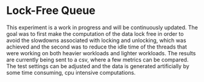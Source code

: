 # Lock-Free Queue

This experiment is a work in progress and will be continuously updated. The goal was to first make the computation of the data lock free in order to avoid the slowdowns associated with locking and unlocking, which was achieved and the second was to reduce the idle time of the threads that were working on both heavier workloads and lighter workloads. The results are currently being sent to a csv, where a few metrics can be compared. The test settings can be adjusted and the data is generated artificially by some time consuming, cpu intensive computations.

